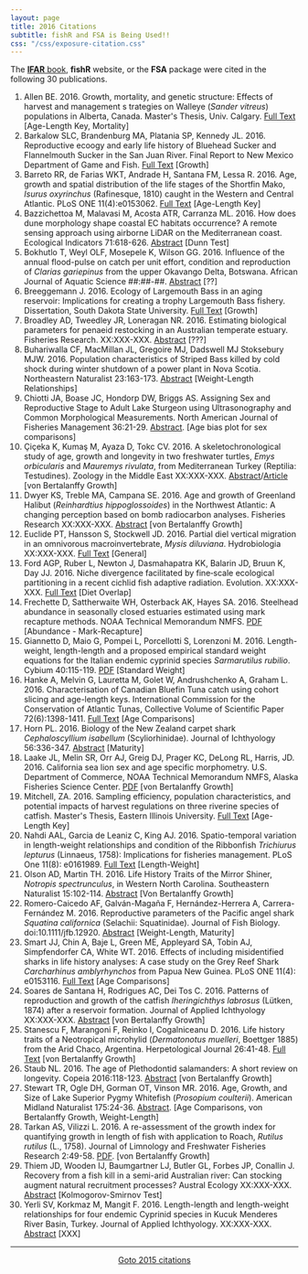 ```yaml
---
layout: page
title: 2016 Citations
subtitle: fishR and FSA is Being Used!!
css: "/css/exposure-citation.css"
---
```


The [**IFAR** book](http://derekogle.com/IFAR/), **fishR** website, or the **FSA** package were cited in the following <span id="contact-div">30</span> publications.

1. Allen BE.  2016.  Growth, mortality, and genetic structure: Effects of harvest and management s
trategies on Walleye (*Sander vitreus*) populations in Alberta, Canada.  Master's Thesis, Univ. Calgary.  [Full Text](http://theses.ucalgary.ca/jspui/bitstream/11023/3004/3/ucalgary_2016_allen_brandon.pdf) [Age-Length Key, Mortality]
1. Barkalow SLC, Brandenburg MA, Platania SP, Kennedy JL.  2016.  Reproductive ecoogy and early life history of Bluehead Sucker and Flannelmouth Sucker in the San Juan River.  Final Report to New Mexico Department of Game and Fish.  [Full Text](http://www.wildlife.state.nm.us/download/conservation/share-with-wildlife/reports/2015/Reproductive-Ecology-and-Early-Life-History-of-Bluehead-Sucker-and-Flannelmouth-Sucker-in-San-Juan-River-_-American-Southwest-Ichthyological.pdf) [Growth]
1. Barreto RR, de Farias WKT, Andrade H, Santana FM, Lessa R.  2016.  Age, growth and spatial distribution of the life stages of the Shortfin Mako, *Isurus oxyrinchus* (Rafinesque, 1810) caught in the Western and Central Atlantic.  PLoS ONE 11(4):e0153062.  [Full Text](http://journals.plos.org/plosone/article?id=10.1371/journal.pone.0153062) [Age-Length Key]
1. Bazzichettoa M, Malavasi M, Acosta ATR, Carranza ML.  2016.  How does dune morphology shape coastal EC habitats occurrence? A remote sensing approach using airborne LiDAR on the Mediterranean coast.  Ecological Indicators 71:618-626.  [Abstract](http://www.sciencedirect.com/science/article/pii/S1470160X16304435) [Dunn Test]
1. Bokhutlo T, Weyl OLF, Mosepele K, Wilson GG.  2016.  Influence of the annual flood-pulse on catch per unit effort, condition and reproduction of *Clarias gariepinus* from the upper Okavango Delta, Botswana.  African Journal of Aquatic Science ##:##-##. [Abstract](http://www.tandfonline.com/doi/abs/10.2989/16085914.2016.1138279) [??]
1. Breeggemann J.  2016.  Ecology of Largemouth Bass in an aging reservoir: Implications for creating a trophy Largemouth Bass fishery. Dissertation, South Dakota State University.  [Full Text](http://openprairie.sdstate.edu/cgi/viewcontent.cgi?article=2069&context=etd) [Growth]
1. Broadley AD, Tweedley JR, Loneragan NR. 2016.  Estimating biological parameters for penaeid restocking in an Australian temperate estuary. Fisheries Research. XX:XXX-XXX. [Abstract](http://www.sciencedirect.com/science/article/pii/S0165783616303009) [???]
1. Buhariwalla CF, MacMillan JL, Gregoire MJ, Dadswell MJ Stoksebury MJW.  2016.  Population characteristics of Striped Bass killed by cold shock during winter shutdown of a power plant in Nova Scotia.  Northeastern Naturalist 23:163-173.  [Abstract](http://www.bioone.org/doi/abs/10.1656/045.023.0113) [Weight-Length Relationships]
1. Chiotti JA, Boase JC, Hondorp DW, Briggs AS.  Assigning Sex and Reproductive Stage to Adult Lake Sturgeon using Ultrasonography and Common Morphological Measurements.  North American Journal of Fisheries Management 36:21-29.  [Abstract](http://www.tandfonline.com/doi/abs/10.1080/02755947.2015.1103823).  [Age bias plot for sex comparisons]
1. Çiçeka K, Kumaş M, Ayaza D, Tokc CV.  2016.  A skeletochronological study of age, growth and longevity in two freshwater turtles, *Emys orbicularis* and *Mauremys rivulata*, from Mediterranean Turkey (Reptilia: Testudines).  Zoology in the Middle East XX:XXX-XXX.  [Abstract](http://www.tandfonline.com/doi/abs/10.1080/09397140.2016.1144277)/[Article](https://www.researchgate.net/publication/293827479_A_skeletochronological_study_of_age_growth_and_longevity_in_two_freshwater_turtles_Emys_orbicularis_and_Mauremys_rivulata_from_Mediterranean_Turkey_Reptilia_Testudines) [von Bertalanffy Growth]
1. Dwyer KS, Treble MA, Campana SE.  2016.  Age and growth of Greenland Halibut (*Reinhardtius hippoglossoides*) in the Northwest Atlantic: A changing perception based on bomb radiocarbon analyses.  Fisheries Research XX:XXX-XXX. [Abstract](http://www.sciencedirect.com/science/article/pii/S0165783616300169) [von Bertalanffy Growth]
1. Euclide PT, Hansson S, Stockwell JD.  2016.  Partial diel vertical migration in an omnivorous macroinvertebrate, *Mysis diluviana*.  Hydrobiologia XX:XXX-XXX.  [Full Text](http://link.springer.com/article/10.1007/s10750-016-2982-5) [General]
1. Ford AGP, Ruber L, Newton J, Dasmahapatra KK, Balarin JD, Bruun K, Day JJ.  2016.  Niche divergence facilitated by fine‐scale ecological partitioning in a recent cichlid fish adaptive radiation. Evolution. XX:XXX-XXX.  [Full Text](http://onlinelibrary.wiley.com/doi/10.1111/evo.13072/pdf) [Diet Overlap]
1. Frechette D, Sattherwaite WH, Osterback AK, Hayes SA.  2016.  Steelhead abundance in seasonally closed estuaries estimated using mark recapture methods.  NOAA Technical Memorandum NMFS.  [PDF](https://www.researchgate.net/profile/William_Satterthwaite/publication/299657318_Steelhead_abundance_in_seasonally_closed_estuaries_estimated_using_mark_recapture_methods/links/5703e62708ae13eb88b683e1.pdf) [Abundance - Mark-Recapture] 
1. Giannetto D, Maio G, Pompei L, Porcellotti S, Lorenzoni M.  2016.  Length-weight, length-length and a proposed empirical standard weight equations for the Italian endemic cyprinid species *Sarmarutilus rubilio*.  Cybium 40:115-119.  [PDF](https://www.researchgate.net/profile/Daniela_Giannetto/publication/303278340_Length-weight_length-length_and_a_proposed_empirical_standard_weight_equations_for_the_Italian_endemic_cyprinid_species_Sarmarutilus_rubilio/links/573ad3dc08ae9ace840e09a1.pdf)  [Standard Weight]
1. Hanke A, Melvin G, Lauretta M, Golet W, Andrushchenko A, Graham L.  2016.  Characterisation of Canadian Bluefin Tuna catch using cohort slicing and age-length keys.  International Commission for the Conservation of Atlantic Tunas, Collective Volume of Scientific Paper 72(6):1398-1411. [Full Text](https://www.iccat.int/Documents/CVSP/CV072_2016/n_6/CV072061398.pdf) [Age Comparisons]
1. Horn PL.  2016.  Biology of the New Zealand carpet shark *Cephaloscyllium isabellum* (Scyliorhinidae).  Journal of Ichthyology 56:336-347.  [Abstract](http://link.springer.com/article/10.1134/S0032945216030048) [Maturity]
1. Laake JL, Melin SR, Orr AJ, Greig DJ, Prager KC, DeLong RL, Harris, JD. 2016.  California sea lion sex and age specific morphometry. U.S. Department of Commerce, NOAA Technical Memorandum NMFS, Alaska Fisheries Science Center.  [PDF](http://www.afsc.noaa.gov/Publications/AFSC-TM/NOAA-TM-AFSC-312.pdf)  [von Bertalanffy Growth]
1. Mitchell, ZA.  2016.  Sampling efficiency, population characteristics, and potential impacts of harvest regulations on three riverine species of catfish.  Master's Thesis, Eastern Illinois University.  [Full Text](http://thekeep.eiu.edu/cgi/viewcontent.cgi?article=3492&context=theses) [Age-Length Key]
1. Nahdi AAL, Garcia de Leaniz C, King AJ.  2016.  Spatio-temporal variation in length-weight relationships and condition of the Ribbonfish *Trichiurus lepturus* (Linnaeus, 1758): Implications for fisheries management.  PLoS One 11(8): e0161989.  [Full Text](http://journals.plos.org/plosone/article?id=10.1371/journal.pone.0161989) [Length-Weight] 
1. Olson AD, Martin TH.  2016.  Life History Traits of the Mirror Shiner, *Notropis spectrunculus*, in Western North Carolina.  Southeastern Naturalist 15:102-114.  [Abstract](http://www.bioone.org/doi/abs/10.1656/058.015.0108) [Von Bertalanffy Growth]
1. Romero-Caicedo AF, Galván-Magaña F, Hernández-Herrera A, Carrera-Fernández M.  2016. Reproductive parameters of the Pacific angel shark *Squatina californica* (Selachii: Squatinidae).  Journal of Fish Biology. doi:10.1111/jfb.12920.  [Abstract](http://onlinelibrary.wiley.com/doi/10.1111/jfb.12920/full) [Weight-Length, Maturity]
1. Smart JJ, Chin A, Baje L, Green ME, Appleyard SA, Tobin AJ, Simpfendorfer CA, White WT.  2016.  Effects of including misidentified sharks in life history analyses: A case study on the Grey Reef Shark *Carcharhinus amblyrhynchos* from Papua New Guinea. PLoS ONE 11(4): e0153116. [Full Text](http://journals.plos.org/plosone/article?id=10.1371/journal.pone.0153116) [Age Comparisons]
1. Soares de Santana H, Rodrigues AC, Dei Tos C.  2016.  Patterns of reproduction and growth of the catfish *Iheringichthys labrosus* (Lütken, 1874) after a reservoir formation.  Journal of Applied Ichthyology XX:XXX-XXX.  [Abstract](http://onlinelibrary.wiley.com/doi/10.1111/jai.13059/abstract;jsessionid=55A28F85C697F3BE7C4F8720364F8D77.f04t04) [von Bertalanffy Growth]
1. Stanescu F, Marangoni F, Reinko I, Cogalniceanu D.  2016.  Life history traits of a Neotropical microhylid (*Dermatonotus muelleri*, Boettger 1885) from the Arid Chaco, Argentina.  Herpetological Journal 26:41-48.  [Full Text](http://www.ingentaconnect.com/content/bhs/thj/2016/00000026/00000001/art00006?crawler=true) [von Bertalanffy Growth]
1. Staub NL.  2016.  The age of Plethodontid salamanders: A short review on longevity.  Copeia 2016:118-123. [Abstract](http://www.asihcopeiaonline.org/doi/abs/10.1643/OT-14-200) [von Bertalanffy Growth] 
1. Stewart TR, Ogle DH, Gorman OT, Vinson MR.  2016.  Age, Growth, and Size of Lake Superior Pygmy Whitefish (*Prosopium coulterii*).  American Midland Naturalist 175:24-36. [Abstract](http://www.bioone.org/doi/10.1674/amid-175-01-24-36.1).  [Age Comparisons, von Bertalanffy Growth, Weight-Length]
1. Tarkan AS, Vilizzi L.  2016.  A re-assessment of the growth index for quantifying growth in length of fish with application to Roach, *Rutilus rutilus* (L., 1758).  Journal of Limnology and Freshwater Fisheries Research 2:49-58.  [PDF](http://scholar.google.com/scholar_url?url=http://www.limnofish.org/article/download/5000127509/5000163990&hl=en&sa=X&scisig=AAGBfm2aCE3ZOH8I5CRXS40YGWKezUigDQ&nossl=1&oi=scholaralrt).  [von Bertalanffy Growth]
1. Thiem JD, Wooden IJ, Baumgartner LJ, Butler GL, Forbes JP, Conallin J.  Recovery from a fish kill in a semi-arid Australian river: Can stocking augment natural recruitment processes?  Austral Ecology XX:XXX-XXX.  [Abstract](http://onlinelibrary.wiley.com/doi/10.1111/aec.12424/full)  [Kolmogorov-Smirnov Test]
1. Yerli SV, Korkmaz M, Mangit F.  2016.  Length-length and length-weight relationships for four endemic Cyprinid species in Kucuk Menderes River Basin, Turkey.  Journal of Applied Ichthyology.  XX:XXX-XXX.  [Abstract](http://onlinelibrary.wiley.com/doi/10.1111/jai.13133/abstract) [XXX]

-----
<p style="text-align: center;"><a href="exposure-citations15.html">Goto 2015 citations</a></p>
